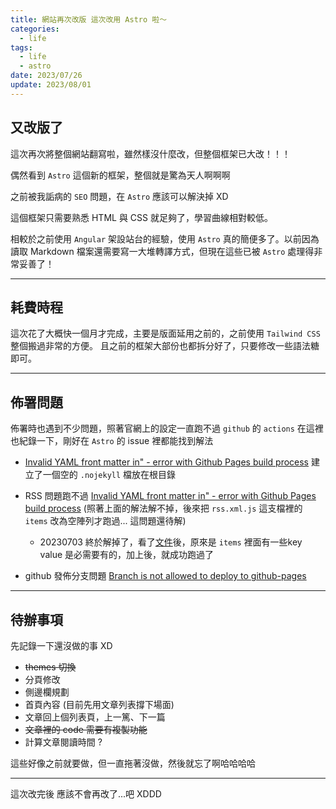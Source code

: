 ```yaml
---
title: 網站再次改版 這次改用 Astro 啦～
categories:
  - life
tags:
  - life
  - astro
date: 2023/07/26
update: 2023/08/01
---
```


## 又改版了

這次再次將整個網站翻寫啦，雖然樣沒什麼改，但整個框架已大改！！！

偶然看到 `Astro` 這個新的框架，整個就是驚為天人啊啊啊

之前被我詬病的 `SEO` 問題，在 `Astro` 應該可以解決掉 XD

這個框架只需要熟悉 HTML 與 CSS 就足夠了，學習曲線相對較低。

相較於之前使用 `Angular` 架設站台的經驗，使用 `Astro` 真的簡便多了。以前因為讀取 Markdown 檔案還需要寫一大堆轉譯方式，但現在這些已被 `Astro` 處理得非常妥善了！

---

## 耗費時程

這次花了大概快一個月才完成，主要是版面延用之前的，之前使用 `Tailwind CSS` 整個搬過非常的方便。
且之前的框架大部份也都拆分好了，只要修改一些語法糖即可。

---

## 佈署問題

佈署時也遇到不少問題，照著官網上的設定一直跑不過 `github` 的 `actions` 在這裡也紀錄一下，剛好在 `Astro` 的 issue 裡都能找到解法

- [Invalid YAML front matter in" - error with Github Pages build process](https://github.com/withastro/astro/issues/6830)
  建立了一個空的 `.nojekyll` 檔放在根目錄

- RSS 問題跑不過
  [Invalid YAML front matter in" - error with Github Pages build process](https://github.com/withastro/astro/issues/6833)
  (照著上面的解法解不掉，後來把 `rss.xml.js` 這支檔裡的 `items` 改為空陣列才跑過... 這問題還待解)
  - 20230703 終於解掉了，看了[文件](https://www.npmjs.com/package/@astrojs/rss)後，原來是 `items` 裡面有一些key value 是必需要有的，加上後，就成功跑過了

- github 發佈分支問題  [Branch is not allowed to deploy to github-pages](https://github.com/withastro/docs/issues/1376)

---

## 待辦事項

先記錄一下還沒做的事 XD

- ~~themes 切換~~
- 分頁修改
- 側邊欄規劃
- 首頁內容 (目前先用文章列表撐下場面)
- 文章回上個列表頁，上一篤、下一篇
- ~~文章裡的 code 需要有複製功能~~
- 計算文章閱讀時間 ?

這些好像之前就要做，但一直拖著沒做，然後就忘了啊哈哈哈哈

---

這次改完後 應該不會再改了...吧 XDDD
